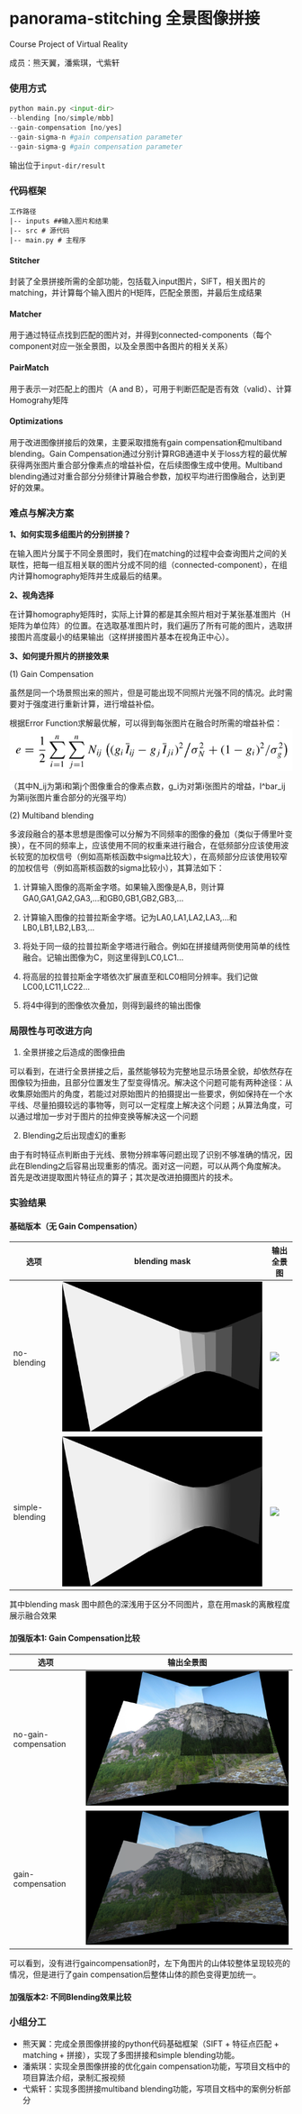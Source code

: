 # panorama-stitching 全景图像拼接

Course Project of Virtual Reality

成员：熊天翼，潘紫琪，弋紫轩

### 使用方式

~~~python
python main.py <input-dir> 
--blending [no/simple/mbb] 
--gain-compensation [no/yes]
--gain-sigma-n #gain compensation parameter
--gain-sigma-g #gain compensation parameter
~~~
输出位于`input-dir/result`

### 代码框架

~~~
工作路径
|-- inputs ##输入图片和结果
|-- src # 源代码
|-- main.py # 主程序
~~~

#### Stitcher
封装了全景拼接所需的全部功能，包括载入input图片，SIFT，相关图片的matching，并计算每个输入图片的H矩阵，匹配全景图，并最后生成结果

#### Matcher
用于通过特征点找到匹配的图片对，并得到connected-components（每个component对应一张全景图，以及全景图中各图片的相关关系）

#### PairMatch
用于表示一对匹配上的图片（A and B），可用于判断匹配是否有效（valid）、计算Homograhy矩阵

#### Optimizations

用于改进图像拼接后的效果，主要采取措施有gain compensation和multiband blending。Gain Compensation通过分别计算RGB通道中关于loss方程的最优解获得两张图片重合部分像素点的增益补偿，在后续图像生成中使用。Multiband blending通过对重合部分分频律计算融合参数，加权平均进行图像融合，达到更好的效果。

### 难点与解决方案

**1、如何实现多组图片的分别拼接？**

在输入图片分属于不同全景图时，我们在matching的过程中会查询图片之间的关联性，把每一组互相关联的图片分成不同的组（connected-component），在组内计算homography矩阵并生成最后的结果。

**2、视角选择**

在计算homography矩阵时，实际上计算的都是其余照片相对于某张基准图片（H矩阵为单位阵）的位置。在选取基准图片时，我们遍历了所有可能的图片，选取拼接图片高度最小的结果输出（这样拼接图片基本在视角正中心）。

**3、如何提升照片的拼接效果**

(1) Gain Compensation

虽然是同一个场景照出来的照片，但是可能出现不同照片光强不同的情况。此时需要对于强度进行重新计算，进行增益补偿。

根据Error Function求解最优解，可以得到每张图片在融合时所需的增益补偿：![image-20230108165957901](report-related/image-20230108165957901.png)

（其中N_ij为第i和第j个图像重合的像素点数，g_i为对第i张图片的增益，I^bar_ij为第ij张图片重合部分的光强平均）

(2) Multiband blending

多波段融合的基本思想是图像可以分解为不同频率的图像的叠加（类似于傅里叶变换），在不同的频率上，应该使用不同的权重来进行融合，在低频部分应该使用波长较宽的加权信号（例如高斯核函数中sigma比较大），在高频部分应该使用较窄的加权信号（例如高斯核函数的sigma比较小），其算法如下： 

1. 计算输入图像的高斯金字塔。如果输入图像是A,B，则计算GA0,GA1,GA2,GA3,…和GB0,GB1,GB2,GB3,…

2. 计算输入图像的拉普拉斯金字塔。记为LA0,LA1,LA2,LA3,…和LB0,LB1,LB2,LB3,…

3. 将处于同一级的拉普拉斯金字塔进行融合。例如在拼接缝两侧使用简单的线性融合。记输出图像为C，则这里得到LC0,LC1…

4. 将高层的拉普拉斯金字塔依次扩展直至和LC0相同分辨率。我们记做LC00,LC11,LC22…

5. 将4中得到的图像依次叠加，则得到最终的输出图像

### 局限性与可改进方向

1. 全景拼接之后造成的图像扭曲

可以看到，在进行全景拼接之后，虽然能够较为完整地显示场景全貌，却依然存在图像较为扭曲，且部分位置发生了型变得情况。解决这个问题可能有两种途径：从收集原始图片的角度，若能过对原始图片的拍摄提出一些要求，例如保持在一个水平线、尽量拍摄较远的事物等，则可以一定程度上解决这个问题；从算法角度，可以通过增加一步对于图片的拉伸变换等解决这一个问题

2. Blending之后出现虚幻的重影

由于有时特征点判断由于光线、景物分辨率等问题出现了识别不够准确的情况，因此在Blending之后容易出现重影的情况。面对这一问题，可以从两个角度解决。首先是改进提取图片特征点的算子；其次是改进拍摄图片的技术。


### 实验结果

#### 基础版本（无 Gain Compensation）

|选项|blending mask|输出全景图|
|--|--|--|
|no-blending|![](inputs/caoping/result/mask_0_no_blending.png)|![](inputs/caoping/result/panorama_0_no_blending.png)|
|simple-blending|![](inputs/caoping/result/mask_0.png)|![](inputs/caoping/result/panorama_0.png)|

其中blending mask 图中颜色的深浅用于区分不同图片，意在用mask的离散程度展示融合效果

#### 加强版本1: Gain Compensation比较

| 选项                 | 输出全景图                                                   |
| -------------------- | ------------------------------------------------------------ |
| no-gain-compensation | ![panorama_0_no_blending_no_gain](inputs/test/result/panorama_0_no_blending_no_gain.png) |
| gain-compensation    | ![panorama_0_no_blending](inputs/test/result/panorama_0_no_blending.png) |

可以看到，没有进行gaincompensation时，左下角图片的山体较整体呈现较亮的情况，但是进行了gain compensation后整体山体的颜色变得更加统一。

#### 加强版本2: 不同Blending效果比较



### 小组分工
- 熊天翼：完成全景图像拼接的python代码基础框架（SIFT + 特征点匹配 + matching + 拼接），实现了多图拼接和simple blending功能。
- 潘紫琪：实现全景图像拼接的优化gain compensation功能，写项目文档中的项目算法介绍，录制汇报视频
- 弋紫轩：实现多图拼接multiband blending功能，写项目文档中的案例分析部分
